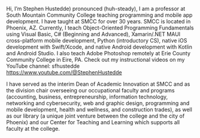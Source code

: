 Hi, I’m Stephen Hustedde) pronounced (huh-steady), 
I am a professor at South Mountain Community College teaching programming
and mobile app development. I have taught at SMCC for over 30 years. SMCC
is located in Phoenix, AZ.  Currently, I teach Object-Oriented Programming 
Fundamentals using Visual Basic, C# (Beginning and Advanced), Xamarin/.NET MAUI 
cross-platform mobile development, Python (introductory CS), native iOS 
development with Swift/Xcode, and native Android development with Kotlin 
and Android Studio. I also teach Adobe Photoshop remotely at Erie County 
Community College in Eire, PA.
Check out my instructional videos on my YouTube channel: sfhustedde
https://www.youtube.com/@StephenHustedde

I have served as the interim Dean of Academic Innovation at SMCC and as the 
division chair overseeing our occupational faculty and programs (accounting, 
business, entrepreneurship, information technology, networking and cybersecurity, 
web and graphic design, programming and mobile development, health and wellness, and 
construction trades), as well as our library (a unique joint venture between 
the college and the city of Phoenix) and our Center for Teaching and Learning
which supports all faculty at the college. 


<!---
hustedde/hustedde is a ✨ special ✨ repository because its `README.md` (this file) appears on your GitHub profile.
You can click the Preview link to take a look at your changes.
--->
